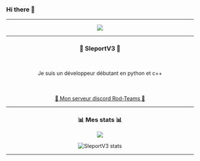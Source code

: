 ### Hi there 👋

-----

<p align = "center">
<img src="https://www.wallpaperkiss.com/wimg/b/106-1064958_big.jpg">
</p>

-----

### <p align = "center">📍 SleportV3 📍</p>
<br>
<p align = "center">
  Je suis un développeur débutant en python et c++
  <br>
  <br>
  <br>
  <br>
  <a href = "https://discord.gg/UhTN3UT9H7">💎 Mon serveur discord Rod-Teams 💎</a>
  
-----
### <p align = "center">📊 Mes stats 📊</p>
<rb>
<rb>
<p align="center"> <img align="center" src="https://github-readme-stats.vercel.app/api/top-langs/?username=SleportV3&layout=compact&show_icons=true&title_color=fff&icon_color=79ff97&text_color=9f9f9f&bg_color=151515" /></p>

<p align="center"> <img align="center" src="https://github-readme-stats.vercel.app/api?username=SleportV3&show_icons=true&include_all_commits=true&show_icons=true&title_color=fff&icon_color=79ff97&text_color=9f9f9f&bg_color=151515" alt="SleportV3 stats" /> </p>

-----
